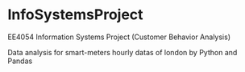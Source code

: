 # InfoSystemsProject
EE4054 Information Systems Project (Customer Behavior Analysis)

Data analysis for smart-meters hourly datas of london by Python and Pandas
